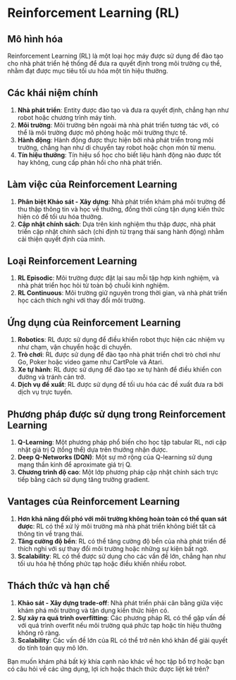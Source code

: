 **Reinforcement Learning (RL)**
==========================

**Mô hình hóa**
---------------

Reinforcement Learning (RL) là một loại học máy được sử dụng để đào tạo cho nhà phát triển hệ thống để đưa ra quyết định trong môi trường cụ thể, nhằm đạt được mục tiêu tối ưu hóa một tín hiệu thưởng.

**Các khái niệm chính**
-----------------------

1. **Nhà phát triển**: Entity được đào tạo và đưa ra quyết định, chẳng hạn như robot hoặc chương trình máy tính.
2. **Môi trường**: Môi trường bên ngoài mà nhà phát triển tương tác với, có thể là môi trường được mô phỏng hoặc môi trường thực tế.
3. **Hành động**: Hành động được thực hiện bởi nhà phát triển trong môi trường, chẳng hạn như di chuyển tay robot hoặc chọn món từ menu.
4. **Tín hiệu thưởng**: Tín hiệu số học cho biết liệu hành động nào được tốt hay không, cung cấp phản hồi cho nhà phát triển.

**Làm việc của Reinforcement Learning**
-------------------------------------

1. **Phân biệt Khảo sát - Xây dựng**: Nhà phát triển khám phá môi trường để thu thập thông tin và học về thưởng, đồng thời cũng tận dụng kiến thức hiện có để tối ưu hóa thưởng.
2. **Cập nhật chính sách**: Dựa trên kinh nghiệm thu thập được, nhà phát triển cập nhật chính sách (chỉ định từ trạng thái sang hành động) nhằm cải thiện quyết định của mình.

**Loại Reinforcement Learning**
-------------------------------

1. **RL Episodic**: Môi trường được đặt lại sau mỗi tập hợp kinh nghiệm, và nhà phát triển học hỏi từ toàn bộ chuỗi kinh nghiệm.
2. **RL Continuous**: Môi trường giữ nguyên trong thời gian, và nhà phát triển học cách thích nghi với thay đổi môi trường.

**Ứng dụng của Reinforcement Learning**
-------------------------------------

1. **Robotics**: RL được sử dụng để điều khiển robot thực hiện các nhiệm vụ như chạm, vận chuyển hoặc di chuyển.
2. **Trò chơi**: RL được sử dụng để đào tạo nhà phát triển chơi trò chơi như Go, Poker hoặc video game như CartPole và Atari.
3. **Xe tự hành**: RL được sử dụng để đào tạo xe tự hành để điều khiển con đường và tránh cản trở.
4. **Dịch vụ đề xuất**: RL được sử dụng để tối ưu hóa các đề xuất đưa ra bởi dịch vụ trực tuyến.

**Phương pháp được sử dụng trong Reinforcement Learning**
------------------------------------------------

1. **Q-Learning**: Một phương pháp phổ biến cho học tập tabular RL, nơi cập nhật giá trị Q (tổng thể) dựa trên thưởng nhận được.
2. **Deep Q-Networks (DQN)**: Một sự mở rộng của Q-learning sử dụng mạng thần kinh để aproximate giá trị Q.
3. **Chương trình độ cao**: Một lớp phương pháp cập nhật chính sách trực tiếp bằng cách sử dụng tăng trưởng gradient.

**Vantages của Reinforcement Learning**
-------------------------------------

1. **Hơn khả năng đối phó với môi trường không hoàn toàn có thể quan sát được**: RL có thể xử lý môi trường mà nhà phát triển không biết tất cả thông tin về trạng thái.
2. **Tăng cường độ bền**: RL có thể tăng cường độ bền của nhà phát triển để thích nghi với sự thay đổi môi trường hoặc những sự kiện bất ngờ.
3. **Scalability**: RL có thể được sử dụng cho các vấn đề lớn, chẳng hạn như tối ưu hóa hệ thống phức tạp hoặc điều khiển nhiều robot.

**Thách thức và hạn chế**
-------------------------

1. **Khảo sát - Xây dựng trade-off**: Nhà phát triển phải cân bằng giữa việc khám phá môi trường và tận dụng kiến thức hiện có.
2. **Sự xảy ra quá trình overfitting**: Các phương pháp RL có thể gặp vấn đề với quá trình overfit nếu môi trường quá phức tạp hoặc tín hiệu thưởng không rõ ràng.
3. **Scalability**: Các vấn đề lớn của RL có thể trở nên khó khăn để giải quyết do tính toán quy mô lớn.

Bạn muốn khám phá bất kỳ khía cạnh nào khác về học tập bổ trợ hoặc bạn có câu hỏi về các ứng dụng, lợi ích hoặc thách thức được liệt kê trên?
